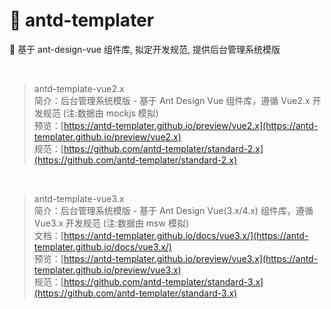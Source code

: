 # 🌈 antd-templater

👋 基于 ant-design-vue 组件库, 拟定开发规范, 提供后台管理系统模版

<br/>

> antd-template-vue2.x  
> 简介：后台管理系统模版 - 基于 Ant Design Vue 组件库，遵循 Vue2.x 开发规范 (注:数据由 mockjs 模拟)<br />
> 预览：[https://antd-templater.github.io/preview/vue2.x](https://antd-templater.github.io/preview/vue2.x)<br />
> 规范：[https://github.com/antd-templater/standard-2.x](https://github.com/antd-templater/standard-2.x)<br />

<br/>

> antd-template-vue3.x  
> 简介：后台管理系统模版 - 基于 Ant Design Vue(3.x/4.x) 组件库，遵循 Vue3.x 开发规范 (注:数据由 msw 模拟)<br />
> 文档：[https://antd-templater.github.io/docs/vue3.x/](https://antd-templater.github.io/docs/vue3.x/)<br />
> 预览：[https://antd-templater.github.io/preview/vue3.x](https://antd-templater.github.io/preview/vue3.x)<br />
> 规范：[https://github.com/antd-templater/standard-3.x](https://github.com/antd-templater/standard-3.x)<br />
